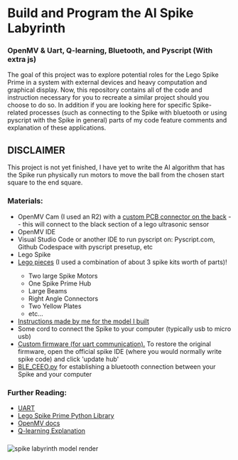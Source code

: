 <h1> Build and Program the AI Spike Labyrinth</h1>
<h3>OpenMV & Uart, Q-learning, Bluetooth, and Pyscript (With extra js)</h3>
<p>The goal of this project was to explore potential roles for the Lego Spike Prime in a system with external devices and heavy computation and graphical display. Now, this repository contains all of the code and instruction necessary for you to recreate a similar project should you choose to do so. In addition if you are looking here for specific Spike-related processes (such as connecting to the Spike with bluetooth or using pyscript with the Spike in general) parts of my code feature comments and explanation of these applications.</p>

###

<h2>DISCLAIMER</h2>
<p>This project is not yet finished, I have yet to write the AI algorithm that has the Spike run physically run motors to move the ball from the chosen start square to the end square.</p>

###

<h3>Materials:</h3>
<ul>
  <li>OpenMV Cam (I used an R2) with a <a href="https://www.instructables.com/Backpack-1-OpenMV-Camera/">custom PCB connector on the back</a> -- this will connect to the black section of a lego ultrasonic sensor</li>
  <li>OpenMV IDE</li>
  <li>Visual Studio Code or another IDE to run pyscript on: Pyscript.com, Github Codespace with pyscript presetup, etc</li>
  <li>Lego Spike</li>
  <li><a href="https://www.brickowl.com/catalog/lego-spike-prime-set-45678/inventory">Lego pieces</a> (I used a combination of about 3 spike kits worth of parts)!
</li>
    <ul>
      <li>Two large Spike Motors</li>
      <li>One Spike Prime Hub</li>
      <li>Large Beams</li>
      <li>Right Angle Connectors</li>
      <li>Two Yellow Plates</li>
      <li>etc...</li>
    </ul>
  <li><a href="https://drive.google.com/file/d/1D8D3vNA3ystbz31rbjCMvUVYvHGMd4PP/view?usp=sharing">Instructions made by me for the model I built</a></li>
  <li>Some cord to connect the Spike to your computer (typically usb to micro usb)</li>
  <li><a href="https://raw.githack.com/tuftsceeo/SPIKE-html/main/index.html">Custom firmware (for uart communication).</a> To restore the original firmware, open the official spike IDE (where you would normally write spike code) and click 'update hub'</li>
  <li><a href="https://github.com/chrisbuerginrogers/SPIKE_Prime/blob/main/BLE/BLE_CEEO.py#L1">BLE_CEEO.py</a> for establishing a bluetooth connection between your Spike and your computer</li>
</ul>

###

<h3>Further Reading:</h3>
<ul>
  <li><a href="https://www.analog.com/en/resources/analog-dialogue/articles/uart-a-hardware-communication-protocol.html">UART</a></li>
  <li><a href="https://spike.legoeducation.com/prime/help/lls-help-python#lls-help-python-spm">Lego Spike Prime Python Library</a></li>
  <li><a href="https://docs.openmv.io">OpenMV docs</a></li>
  <li><a href="https://www.datacamp.com/tutorial/introduction-q-learning-beginner-tutorial">Q-learning Explanation</a></li>
</ul>

###

![spike labyrinth model render](https://github.com/user-attachments/assets/572d4f52-462e-4aab-9dce-a34d50dcdc79)
